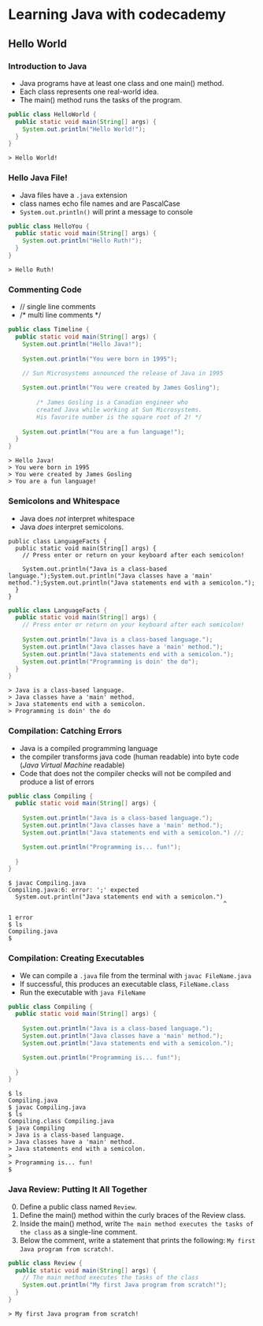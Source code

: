 # Learning Java with codecademy

## Hello World

### Introduction to Java

- Java programs have at least one class and one main() method.
- Each class represents one real-world idea.
- The main() method runs the tasks of the program.

```java
public class HelloWorld {
  public static void main(String[] args) {
    System.out.println("Hello World!");
  }
}
```

```shell
> Hello World!
```

### Hello Java File!

- Java files have a `.java` extension
- class names echo file names and are PascalCase
- `System.out.println()` will print a message to console

```java
public class HelloYou {
  public static void main(String[] args) {
    System.out.println("Hello Ruth!");
  }
}
```

```shell
> Hello Ruth!
```

### Commenting Code

- // single line comments
- /* multi line comments */

```java
public class Timeline {
  public static void main(String[] args) {
    System.out.println("Hello Java!");
    
    System.out.println("You were born in 1995");

    // Sun Microsystems announced the release of Java in 1995
    
    System.out.println("You were created by James Gosling");
    
		/* James Gosling is a Canadian engineer who 
		created Java while working at Sun Microsystems. 
		His favorite number is the square root of 2! */
    
    System.out.println("You are a fun language!");
  }
} 
```

```shell
> Hello Java!
> You were born in 1995
> You were created by James Gosling
> You are a fun language!
```

### Semicolons and Whitespace

- Java does _not_ interpret whitespace
- Java _does_ interpret semicolons.

```
public class LanguageFacts {
  public static void main(String[] args) {
    // Press enter or return on your keyboard after each semicolon!
    
    System.out.println("Java is a class-based language.");System.out.println("Java classes have a 'main' method.");System.out.println("Java statements end with a semicolon.");
  }
}
```

```java
public class LanguageFacts {
  public static void main(String[] args) {
    // Press enter or return on your keyboard after each semicolon!
    
    System.out.println("Java is a class-based language.");
    System.out.println("Java classes have a 'main' method.");
    System.out.println("Java statements end with a semicolon.");
    System.out.println("Programming is doin' the do");
  }
}
```

```shell
> Java is a class-based language.
> Java classes have a 'main' method.
> Java statements end with a semicolon.
> Programming is doin' the do
```

### Compilation: Catching Errors

- Java is a compiled programming language
- the compiler transforms java code (human readable) into byte code (_Java Virtual Machine_ readable)
- Code that does not the compiler checks will not be compiled and produce a list of errors

```java
public class Compiling {
  public static void main(String[] args) {
    
    System.out.println("Java is a class-based language.");
    System.out.println("Java classes have a 'main' method.");
    System.out.println("Java statements end with a semicolon.") //;

    System.out.println("Programming is... fun!");
    
  }
}
```

```shell
$ javac Compiling.java
Compiling.java:6: error: ';' expected
  System.out.println("Java statements end with a semicolon.")
                                                             ^

1 error
$ ls
Compiling.java
$
```

### Compilation: Creating Executables

- We can compile a `.java` file from the terminal with `javac FileName.java`
- If successful, this produces an executable class, `FileName.class`
- Run the executable with `java FileName`

```java
public class Compiling {
  public static void main(String[] args) {
    
    System.out.println("Java is a class-based language.");
    System.out.println("Java classes have a 'main' method.");
    System.out.println("Java statements end with a semicolon.");

    System.out.println("Programming is... fun!");
    
  }
}
```

```shell
$ ls
Compiling.java
$ javac Compiling.java
$ ls
Compiling.class Compiling.java
$ java Compiling
> Java is a class-based language.
> Java classes have a 'main' method.
> Java statements end with a semicolon.
> 
> Programming is... fun!
$
```

### Java Review: Putting It All Together

0. Define a public class named `Review`.
0. Define the main() method within the curly braces of the Review class.
0. Inside the main() method, write `The main method executes the tasks of the class` as a single-line comment.
0. Below the comment, write a statement that prints the following: `My first Java program from scratch!`.


```Java
public class Review {
  public static void main(String[] args) {
  	// The main method executes the tasks of the class
    System.out.println("My first Java program from scratch!");
  }
}
```
```shell
> My first Java program from scratch!
```

